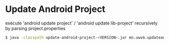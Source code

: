 Update Android Project
======================
execute 'android update project' / 'android update lib-project' recursively by parsing project.properties

```sh
$ java -classpath update-android-project-<VERSION>.jar mn.uwvm.updateandroidproject.Main <PATH_TO_ANDROID_PROJECT_ROOT>
```
